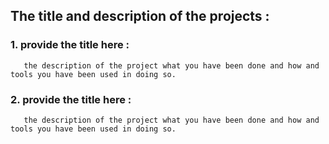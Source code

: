 ## The title and description of the projects :
### 1. provide the title here : 
       the description of the project what you have been done and how and tools you have been used in doing so.
### 2. provide the title here : 
       the description of the project what you have been done and how and tools you have been used in doing so.
